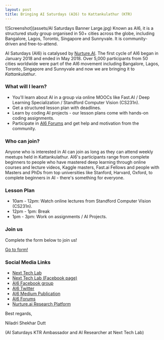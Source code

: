 ```yaml
---
layout: post
title: Bringing AI Saturdays (AI6) to Kattankulathur (KTR)
---
```

![Screenshot](assets/AI Saturdays Banner Large.jpg)
Known as AI6, it is a structured study group organised in 50+ cities across the globe, including Bangalore, Lagos, Toronto, Singapore and Sunnyvale. It is community-driven and free-to-attend.

AI Saturdays (AI6) is catalysed by [Nurture.AI](https://nurture.ai/). The first cycle of AI6 began in January 2018 and ended in May 2018. Over 5,000 participants from 50 cities worldwide were part of the AI6 movement including Bangalore, Lagos, Toronto, Singapore and Sunnyvale and now we are bringing it to _Kattankulathur_.

### What will I learn?

* You'll learn about AI in a group via online MOOCs like Fast.AI / Deep Learning Specialization / Standford Computer Vision (CS231n).
* Get a structured lesson plan with deadlines.
* Learn by coding AI projects - our lesson plans come with hands-on coding assignments.
* Participate in [AI6 Forums](https://ai6forums.nurture.ai/) and get help and motivation from the community.

### Who can join?

Anyone who is interested in AI can join as long as they can attend weekly meetups held in Kattankulathur. AI6's participants range from complete beginners to people who have mastered deep learning through online courses and lecture videos, Kaggle masters, Fast.ai Fellows and people with Masters and PhDs from top universities like Stanford, Harvard, Oxford, to complete beginners in AI - there's something for everyone.

### Lesson Plan

* 10am - 12pm: Watch online lectures from Standford Computer Vision (CS231n).
* 12pm - 1pm: Break
* 1pm - 3pm: Work on assignments / AI Projects.

### Join us
Complete the form below to join us!

<a href="https://docs.google.com/forms/d/e/1FAIpQLScHloyKNN-F2vKot6pzaxoU0oWVoHXNtoJepTlTXAApBwcTbQ/viewform?usp=sf_link" target="_blank">Go to form!</a>

### Social Media Links
* <a href="https://nextech.io/" target="_blank">Next Tech Lab </a>
* <a href="https://www.facebook.com/NextTechSRM/?ref=br_rs" target="_blank">Next Tech Lab (Facebook page)</a>
* <a href="https://www.facebook.com/groups/aisaturdays/" target="_blank">AI6 Facebook group</a>
* <a href="https://twitter.com/AISaturdays " target="_blank">AI6 Twitter</a>
* <a href="https://medium.com/ai-saturdays " target="_blank">AI6 Medium Publication</a>
* <a href="https://ai6forums.nurture.ai/" target="_blank">AI6 Forums</a>
* <a href="https://nurture.ai/ " target="_blank">Nurture.ai Research Platform</a>

Best regards,

Niladri Shekhar Dutt

(AI Saturdays KTR Ambassador and AI Researcher at Next Tech Lab)
